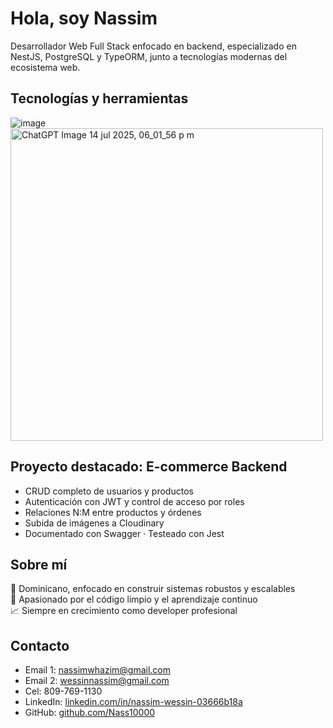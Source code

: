 #  Hola, soy Nassim

Desarrollador Web Full Stack enfocado en backend, especializado en NestJS, PostgreSQL y TypeORM, junto a tecnologías modernas del ecosistema web.

## Tecnologías y herramientas
![image](https://github.com/user-attachments/assets/f2d8fd6e-498b-4ba4-ba42-8b7769f6aa36)
<img width="500" height="500" alt="ChatGPT Image 14 jul 2025, 06_01_56 p m" src="https://github.com/user-attachments/assets/73675dd6-491c-480e-9dcf-36254b1d35d2" />
## Proyecto destacado: E-commerce Backend
- CRUD completo de usuarios y productos  
- Autenticación con JWT y control de acceso por roles  
- Relaciones N:M entre productos y órdenes  
- Subida de imágenes a Cloudinary  
- Documentado con Swagger · Testeado con Jest  

## Sobre mí
📍 Dominicano, enfocado en construir sistemas robustos y escalables  
🧠 Apasionado por el código limpio y el aprendizaje continuo  
📈 Siempre en crecimiento como developer profesional  

## Contacto
- Email 1: [nassimwhazim@gmail.com](mailto:nassimwhazim@gmail.com)  
- Email 2: [wessinnassim@gmail.com](mailto:wessinnassim@gmail.com)  
- Cel: 809-769-1130  
- LinkedIn: [linkedin.com/in/nassim-wessin-03666b18a](https://www.linkedin.com/in/nassim-wessin-03666b18a)  
- GitHub: [github.com/Nass10000](https://github.com/Nass10000)  
